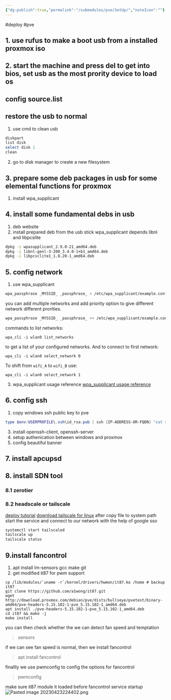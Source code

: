 ```yaml
---
{"dg-publish":true,"permalink":"/submodules/pve/SetUp/","noteIcon":""}
---
```


#deploy #pve

## 1. use rufus to make a boot usb from a installed proxmox iso

## 2. start the machine and press del to get into bios,  set usb as the most prority device to load os
## config source.list
## restore the usb to normal
1. use cmd to clean usb
```powershell
diskpart
list disk
select disk 1 
clean
```
2. go to disk manager to create a new filesystem

## 3. prepare some deb packages in usb for some elemental functions for proxmox
1. install wpa_supplicant 

## 4. install some fundamental debs in usb
1. deb website
2. install prepared deb from the usb stick
wpa_supplicant depends libnl and libpcslite
```sh
dpkg -i wpasupplicant_2.9.0-21_amd64.deb
dpkg -i libnl-genl-3-200_3.4.0-1+b1_amd64.deb
dpkg -i libpcsclite1_1.8.20-1_amd64.deb
```
## 5. config network
1. use wpa_supplicant 
```sh
wpa_passphrase _MYSSID_ _passphrase_ > /etc/wpa_supplicant/example.conf
```
you can add multiple networks and add priority option to give different network different prorities.
```sh
wpa_passphrase _MYSSID_ _passphrase_ >> /etc/wpa_supplicant/example.conf
```


commands to list networks:

```
wpa_cli -i wlan0 list_networks
```

to get a list of your configured networks. And to connect to first network:

```
wpa_cli -i wlan0 select_network 0
```

To shift from `wifi_A` to `wifi_B` use:

```
wpa_cli -i wlan0 select_network 1
```
3. wpa_supplicant usage reference
[wpa_supplicant usage reference](https://wiki.archlinux.org/title/wpa_supplicant)


## 6. config ssh
1. copy windows ssh public key to pve
```powershell
type $env:USERPROFILE\.ssh\id_rsa.pub | ssh {IP-ADDRESS-OR-FQDN} "cat >> /root/.ssh/authorized_keys"
```

3. install openssh-client, openssh-server
4. setup authenication between windows and proxmox
5. config beautiful banner
## 7. install apcupsd
## 8. install SDN tool
### 8.1 zerotier
### 8.2 headscale or tailscale
[deploy tutorial](https://icloudnative.io/posts/how-to-set-up-or-migrate-headscale/)
[download tailscale for linux](https://pkgs.tailscale.com/stable/#static)
after copy file to system path start the service and connect to our network with the help of google sso
```sh
systemctl start tailscaled
tailscale up
tailscale status
```


## 9.install fancontrol
1. apt install lm-sensors gcc make git
2. get modified it87 for pwm support
```shell
cp /lib/modules/`uname -r`/kernel/drivers/hwmon/it87.ko /home # backup it87
git clone https://github.com/a1wong/it87.git
wget http://download.proxmox.com/debian/pve/dists/bullseye/pvetest/binary-amd64/pve-headers-5.15.102-1-pve_5.15.102-1_amd64.deb
apt install ./pve-headers-5.15.102-1-pve_5.15.102-1_amd64.deb
cd it87 && make -j
make install
```
you can then check whether the we can detect fan speed and temptation
> sensors

if we can see fan speed is normal, then we install fancontrol
> apt install fancontrol

finallly we use pwmconfig to config the options for fancontrol
> pwmconfig

make sure it87 module it loaded before fancontrol service startup
![Pasted image 20230423224402.png](/img/user/submodules/pve/pics/Pasted%20image%2020230423224402.png)







